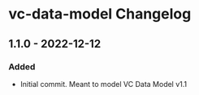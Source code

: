 # vc-data-model Changelog

## 1.1.0 - 2022-12-12
### Added
- Initial commit. Meant to model VC Data Model v1.1
